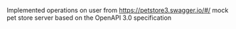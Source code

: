 Implemented operations on user from https://petstore3.swagger.io/#/ mock pet store server based on the OpenAPI 3.0 specification
